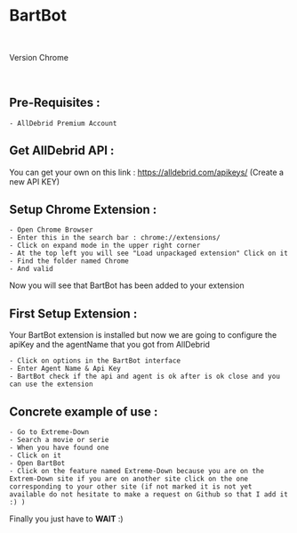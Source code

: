 <h1>BartBot</h1>
<br>
<p> Version Chrome </p>
<br>
<h2>Pre-Requisites : </h2> 

    - AllDebrid Premium Account

<h2> Get AllDebrid API : </h2> 

You can get your own on this link : https://alldebrid.com/apikeys/ (Create a new API KEY)

<h2>Setup Chrome Extension : </h2>

    - Open Chrome Browser
    - Enter this in the search bar : chrome://extensions/
    - Click on expand mode in the upper right corner
    - At the top left you will see "Load unpackaged extension" Click on it  
    - Find the folder named Chrome
    - And valid

Now you will see that BartBot has been added to your extension

<h2>First Setup Extension :</h2>

Your BartBot extension is installed but now we are going to configure the apiKey and the agentName that you got from AllDebrid

    - Click on options in the BartBot interface
    - Enter Agent Name & Api Key 
    - BartBot check if the api and agent is ok after is ok close and you can use the extension

<h2>Concrete example of use : </h2>

    - Go to Extreme-Down
    - Search a movie or serie
    - When you have found one 
    - Click on it 
    - Open BartBot 
    - Click on the feature named Extreme-Down because you are on the Extrem-Down site if you are on another site click on the one corresponding to your other site (if not marked it is not yet available do not hesitate to make a request on Github so that I add it :) )
    
Finally you just have to **WAIT** :)